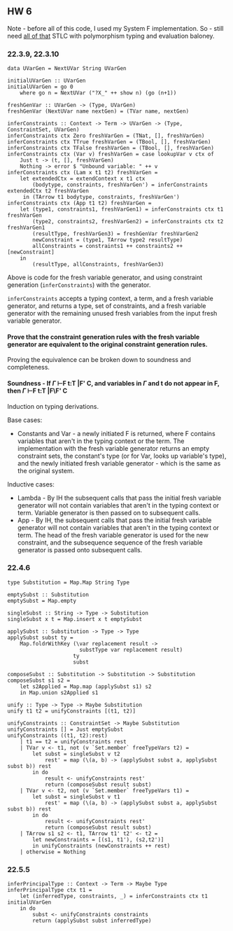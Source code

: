 ## HW 6

Note - before all of this code, I used my System F implementation. So - still need [all of that](../src/SystemF.hs) STLC with polymorphism typing and evaluation baloney. 

### 22.3.9, 22.3.10

```
data UVarGen = NextUVar String UVarGen

initialUVarGen :: UVarGen
initialUVarGen = go 0
    where go n = NextUVar ("?X_" ++ show n) (go (n+1))

freshGenVar :: UVarGen -> (Type, UVarGen)
freshGenVar (NextUVar name nextGen) = (TVar name, nextGen)

inferConstraints :: Context -> Term -> UVarGen -> (Type, ConstraintSet, UVarGen)
inferConstraints ctx Zero freshVarGen = (TNat, [], freshVarGen)
inferConstraints ctx TTrue freshVarGen = (TBool, [], freshVarGen)
inferConstraints ctx TFalse freshVarGen = (TBool, [], freshVarGen)
inferConstraints ctx (Var v) freshVarGen = case lookupVar v ctx of
    Just t -> (t, [], freshVarGen)
    Nothing -> error $ "Unbound variable: " ++ v
inferConstraints ctx (Lam x t1 t2) freshVarGen =
    let extendedCtx = extendContext x t1 ctx
        (bodytype, constraints, freshVarGen') = inferConstraints extendedCtx t2 freshVarGen
     in (TArrow t1 bodytype, constraints, freshVarGen')
inferConstraints ctx (App t1 t2) freshVarGen =
    let (type1, constraints1, freshVarGen1) = inferConstraints ctx t1 freshVarGen
        (type2, constraints2, freshVarGen2) = inferConstraints ctx t2 freshVarGen1
        (resultType, freshVarGen3) = freshGenVar freshVarGen2
        newConstraint = (type1, TArrow type2 resultType)
        allConstraints = constraints1 ++ constraints2 ++ [newConstraint]
    in
        (resultType, allConstraints, freshVarGen3)
```

Above is code for the fresh variable generator, and using constraint generation (`inferConstraints`) with the generator.

`inferConstraints` accepts a typing context, a term, and a fresh variable generator, and returns a type, set of constraints, and a fresh variable generator with the remaining unused fresh variables from the input fresh variable generator. 

#### Prove that the constraint generation rules with the fresh variable generator are equivalent to the original constraint generation rules. 

Proving the equivalence can be broken down to soundness and completeness. 

#### Soundness - If  $\Gamma$ ⊢F t:T |F' C, and variables in $\Gamma$ and t do not appear in F, then $\Gamma$ ⊢F t:T |F\F' C 

Induction on typing derivations.

Base cases:
- Constants and Var - a newly initiated F is returned, where F contains variables that aren't in the typing context or the term. The implementation with the fresh variable generator returns an empty constraint sets, the constant's type (or for Var, looks up variable's type), and the newly initiated fresh variable generator - which is the same as the original system.  

Inductive cases:
- Lambda - By IH the subsequent calls that pass the initial fresh variable generator will not contain variables that aren't in the typing context or term. Variable generator is then passed on to subsequent calls. 
- App - By IH, the subsequent calls that pass the initial fresh variable generator will not contain variables that aren't in the typing context or term. The head of the fresh variable generator is used for the new constraint, and the subsequence sequence of the fresh variable generator is passed onto subsequent calls.

### 22.4.6
```
type Substitution = Map.Map String Type

emptySubst :: Substitution
emptySubst = Map.empty

singleSubst :: String -> Type -> Substitution
singleSubst x t = Map.insert x t emptySubst

applySubst :: Substitution -> Type -> Type
applySubst subst ty =
    Map.foldrWithKey (\var replacement result ->  
                       substType var replacement result)
                     ty
                     subst

composeSubst :: Substitution -> Substitution -> Substitution
composeSubst s1 s2 =
    let s2Applied = Map.map (applySubst s1) s2
    in Map.union s2Applied s1

unify :: Type -> Type -> Maybe Substitution
unify t1 t2 = unifyConstraints [(t1, t2)]

unifyConstraints :: ConstraintSet -> Maybe Substitution
unifyConstraints [] = Just emptySubst
unifyConstraints ((t1, t2):rest)
    | t1 == t2 = unifyConstraints rest
    | TVar v <- t1, not (v `Set.member` freeTypeVars t2) =
        let subst = singleSubst v t2
            rest' = map (\(a, b) -> (applySubst subst a, applySubst subst b)) rest  
        in do
            result <- unifyConstraints rest'
            return (composeSubst result subst)
    | TVar v <- t2, not (v `Set.member` freeTypeVars t1) =
        let subst = singleSubst v t1
            rest' = map (\(a, b) -> (applySubst subst a, applySubst subst b)) rest 
        in do
            result <- unifyConstraints rest'
            return (composeSubst result subst)
    | TArrow s1 s2 <- t1, TArrow t1' t2' <- t2 =
        let newConstraints = [(s1, t1'), (s2,t2')]
        in unifyConstraints (newConstraints ++ rest)
    | otherwise = Nothing
```

### 22.5.5
```
inferPrincipalType :: Context -> Term -> Maybe Type
inferPrincipalType ctx t1 =
    let (inferredType, constraints, _) = inferConstraints ctx t1 initialUVarGen
    in do
        subst <- unifyConstraints constraints
        return (applySubst subst inferredType)
```
